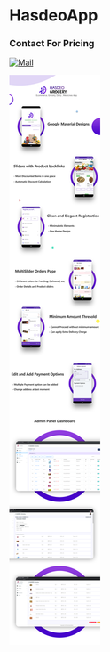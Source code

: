 # HasdeoApp
### Contact For Pricing
[![Mail](https://img.shields.io/badge/-sahuadarsh0@gmail.com-gray?style=flat-square&logo=gmail&logoColor=red&link=)](mailto:sahuadarsh0@gmail.com)

![Hasdeo App](https://github.com/TechnitedMinds/HasdeoApp/raw/main/web.png)
